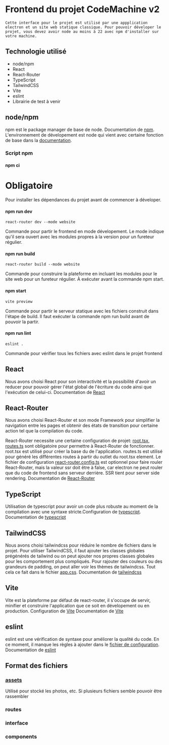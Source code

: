 # Frontend du projet CodeMachine v2

    Cette interface pour le projet est utilisé par une appplication electron et un site web statique classique. Pour pouvoir déveloper le projet, vous devez avoir node au moins à 22 avec npm d'installer sur votre machine.

## Technologie utilisé

- node/npm
- React
- React-Router
- TypeScript
- TailwindCSS
- Vite
- eslint
- Librairie de test à venir

## node/npm

npm est le package manager de base de node. Documentation de [npm](https://docs.npmjs.com/). L'environnement de dévelopement est node qui vient avec certaine fonction de base dans la [documentation](https://nodejs.org/docs/latest-v22.x/api/index.html).

### Script npm

#### npm ci

# **Obligatoire**

Pour installer les dépendances du projet avant de commencer à déveloper.

#### npm run dev

```
react-router dev --mode website
```

Commande pour partir le frontend en mode dévelopement. Le mode indique qu'il sera ouvert avec les modules propres à la version pour un fureteur régulier.

#### npm run build

```
react-router build --mode website
```

Commande pour construire la plateforme en incluant les modules pour le site web pour un fureteur régulier. À exécuter avant la commande npm start.

#### npm start

```
vite preview
```

Commande pour partir le serveur statique avec les fichiers construit dans l'étape de build. Il faut exécuter la commande npm run build avant de pouvoir la partir.

#### npm run lint

```
eslint .
```

Commande pour vérifier tous les fichiers avec eslint dans le projet frontend

## React

Nous avons choisi React pour son interactivité et la possibilité d'avoir un reducer pour pouvoir gérer l'état global de l'écriture du code ainsi que l'exécution de celui-ci. Documentation de [React](https://react.dev/reference/react)

## React-Router

Nous avons choisi React-Router et son mode Framework pour simplifier la navigation entre les pages et obtenir des états de transition pour certaine action tel que la compilation du code. 

React-Router necessite une certaine configuration de projet: [root.tsx](src/root.tsx), [routes.ts](src/routes.ts) sont obligatoire pour permettre à React-Router de fonctionner. root.tsx est utilisé pour créer la base du de l'application. routes.ts est utilisé pour généré les différentes routes à partir du outlet du root.tsx element. Le fichier de configuration [react-router.config.ts](react-router.config.ts) est optionnel pour faire rouler React-Router, mais la valeur ssr doit être à false, car electron ne peut rouler que du code de frontend sans serveur derrière. SSR tient pour server side rendering. Documentation de [React-Router](https://reactrouter.com/home)

## TypeScript

Utilisation de typescript pour avoir un code plus robuste au moment de la compilation avec une syntaxe stricte.Configuration de [typescript](tsconfig.json). Documentation de [typescript](https://www.typescriptlang.org/docs/)

## TailwindCSS

Nous avons choisi tailwindcss pour réduire le nombre de fichiers dans le projet. Pour utiliser TailwindCSS, il faut ajouter les classes globales prégénérés de tailwind ou on peut ajouter nos propres classes globales pour les comportement plus compliqués. Pour rajouter des couleurs ou des grandeurs de padding, on peut aller voir les thèmes de tailwindcss. Tout cela ce fait dans le fichier [app.css](src/app.css). Documentation de [tailwindcss](https://tailwindcss.com/docs/installation/using-vite)

## Vite

Vite est la plateforme par défaut de react-router, il s'occupe de servir, minifier et construire l'application que ce soit en dévelopement ou en production. Configuration de [Vite](vite.config.ts) Documentation de [Vite](https://vite.dev/guide/)

## eslint

eslint est une vérification de syntaxe pour améliorer la qualité du code. En ce moment, il manque les règles à ajouter dans le [fichier de configuration](eslint.config.js). Documentation de [eslint](https://eslint.org/docs/latest/)

## Format des fichiers

### [assets](src/assets)

Utilisé pour stocké les photos, etc. Si plusieurs fichiers semble pouvoir être rassembler
### routes
### interface
### components